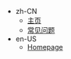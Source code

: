 <!-- _sidebar.md -->

- zh-CN
  - [主页]()
  - [常见问题](docs/zh-CN/FAQ.md)
- en-US
  - [Homepage](docs/en-US/README.md)
